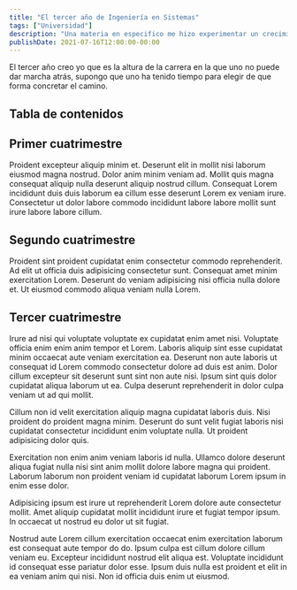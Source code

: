 ```yaml
---
title: "El tercer año de Ingeniería en Sistemas"
tags: ["Universidad"]
description: "Una materia en especifico me hizo experimentar un crecimiento académico y personal."
publishDate: 2021-07-16T12:00:00-00:00
---
```


El tercer año creo yo que es la altura de la carrera en la que uno no puede dar marcha atrás, supongo que uno ha tenido tiempo para elegir de que forma concretar el camino.

## Tabla de contenidos

## Primer cuatrimestre

Proident excepteur aliquip minim et. Deserunt elit in mollit nisi laborum eiusmod magna nostrud. Dolor anim minim veniam ad. Mollit quis magna consequat aliquip nulla deserunt aliquip nostrud cillum. Consequat Lorem incididunt duis duis laborum ea cillum esse deserunt Lorem ex veniam irure. Consectetur ut dolor labore commodo incididunt labore labore mollit sunt irure labore labore cillum.

## Segundo cuatrimestre

Proident sint proident cupidatat enim consectetur commodo reprehenderit. Ad elit ut officia duis adipisicing consectetur sunt. Consequat amet minim exercitation Lorem. Deserunt do veniam adipisicing nisi officia nulla dolore et. Ut eiusmod commodo aliqua veniam nulla Lorem.

## Tercer cuatrimestre

Irure ad nisi qui voluptate voluptate ex cupidatat enim amet nisi. Voluptate officia enim enim anim tempor et Lorem. Laboris aliquip sint esse cupidatat minim occaecat aute veniam exercitation ea. Deserunt non aute laboris ut consequat id Lorem commodo consectetur dolore ad duis est anim. Dolor cillum excepteur sit deserunt sunt sint non aute nisi. Ipsum sint quis dolor cupidatat aliqua laborum ut ea. Culpa deserunt reprehenderit in dolor culpa veniam ut ad qui mollit.

Cillum non id velit exercitation aliquip magna cupidatat laboris duis. Nisi proident do proident magna minim. Deserunt do sunt velit fugiat laboris nisi cupidatat consectetur incididunt enim voluptate nulla. Ut proident adipisicing dolor quis.

Exercitation non enim anim veniam laboris id nulla. Ullamco dolore deserunt aliqua fugiat nulla nisi sint anim mollit dolore labore magna qui proident. Laborum laborum non proident veniam id cupidatat laborum Lorem ipsum in enim esse dolor.

Adipisicing ipsum est irure ut reprehenderit Lorem dolore aute consectetur mollit. Amet aliquip cupidatat mollit incididunt irure et fugiat tempor ipsum. In occaecat ut nostrud eu dolor ut sit fugiat.

Nostrud aute Lorem cillum exercitation occaecat enim exercitation laborum est consequat aute tempor do do. Ipsum culpa est cillum dolore cillum veniam eu. Excepteur incididunt nostrud elit aliqua est. Voluptate incididunt id consequat esse pariatur dolor esse. Ipsum duis nulla est proident et elit in ea veniam anim qui nisi. Non id officia duis enim ut eiusmod.
